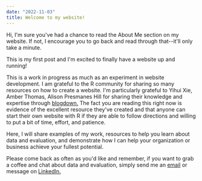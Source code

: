 ```yaml
---
date: "2022-11-03"
title: Welcome to my website!
---
```


Hi, I'm sure you've had a chance to read the About Me section on my website. If not, I encourage you to go back and read through that--it'll only take a minute. 

This is my first post and I'm excited to finally have a website up and running! 

This is a work in progress as much as an experiment in website development. I am grateful to the R community for sharing so many resources on how to create a website. I'm particularly grateful to Yihui Xie, Amber Thomas, Alison Presmanes Hill for sharing their knowledge and expertise through <a href="https://bookdown.org/yihui/blogdown/" target="_blank">blogdown.</a> The fact you are reading this right now is evidence of the excellent resource they've created and that anyone can start their own website with R if they are able to follow directions and willing to put a bit of time, effort, and patience.

Here, I will share examples of my work, resources to help you learn about data and evaluation, and demonstrate how I can help your organization or business achieve your fullest potential.  

Please come back as often as you'd like and remember, if you want to grab a coffee and chat about data and evaluation, simply send me an [email](mailto:av_espinoza@outlook.com) or message on <a href="https://www.linkedin.com/in/alberto-espinoza-es/" target="_blank">LinkedIn.</a> 
